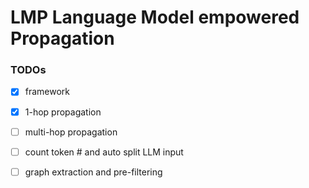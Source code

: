 # LMP Language Model empowered Propagation
 
### TODOs

- [x] framework

- [x] 1-hop propagation

- [ ] multi-hop propagation

- [ ] count token # and auto split LLM input

- [ ] graph extraction and pre-filtering
